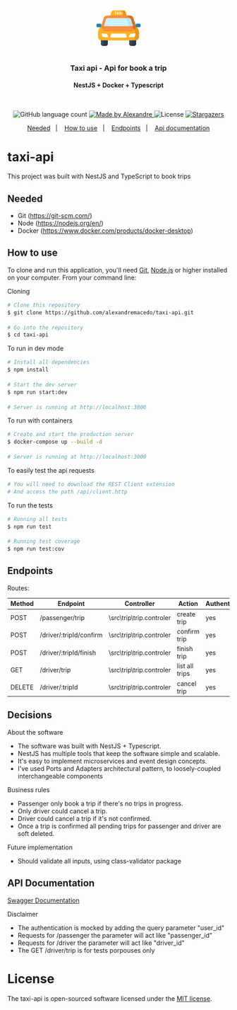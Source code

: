 <h1 align="center">
  <img alt="taxi-api" title="taxi-api" src=".github/logo.png" width="100px" />
</h1>

<h3 align="center">
  Taxi api - Api for book a trip
</h3>

<h4 align="center">
  NestJS + Docker + Typescript
</h4>
</br>

<p align="center">
  <img alt="GitHub language count" src="https://img.shields.io/github/languages/count/AlexandreMacedo/taxi-api?color=%2304D361">

  <a href="https://github.com/AlexandreMacedo">
    <img alt="Made by Alexandre" src="https://img.shields.io/badge/made%20by-Alexandre-%2304D361">
  </a>

  <img alt="License" src="https://img.shields.io/badge/license-MIT-%2304D361">

  <a href="https://github.com/AlexandreMacedo/user/stargazers">
    <img alt="Stargazers" src="https://img.shields.io/github/stars/AlexandreMacedo/taxi-api?style=social">
  </a>
</p>

<p align="center">
  <a href="#needed">Needed</a>&nbsp;&nbsp;&nbsp;|&nbsp;&nbsp;&nbsp;
  <a href="#how-to-use">How to use</a>&nbsp;&nbsp;&nbsp;|&nbsp;&nbsp;&nbsp;
  <a href="#endpoints">Endpoints</a>&nbsp;&nbsp;&nbsp;|&nbsp;&nbsp;&nbsp;
  <a href="#api-documentation">Api documentation</a>
</p>

# taxi-api

This project was built with NestJS and TypeScript to book trips

## Needed

- Git (https://git-scm.com/)
- Node (https://nodejs.org/en/)
- Docker (https://www.docker.com/products/docker-desktop)

## How to use

To clone and run this application, you'll need [Git](https://git-scm.com), [Node.js][nodejs] or higher installed on your computer. From your command line:

Cloning

```bash
# Clone this repository
$ git clone https://github.com/alexandremacedo/taxi-api.git

# Go into the repository
$ cd taxi-api
```

To run in dev mode

```bash
# Install all dependencies
$ npm install

# Start the dev server
$ npm run start:dev

# Server is running at http://localhost:3000
```

To run with containers

```bash
# Create and start the production server
$ docker-compose up --build -d

# Server is running at http://localhost:3000
```

To easily test the api requests
```bash
# You will need to download the REST Client extension
# And access the path /api/client.http
```

To run the tests

```bash
# Running all tests
$ npm run test

# Running test coverage
$ npm run test:cov
```

## Endpoints

Routes:

| Method | Endpoint                | Controller               | Action         | Authentication |
| ------ | ----------------------- | ------------------------ | -------------- | -------------- |
| POST   | /passenger/trip         | \src\trip\trip.controler | create trip    | yes            |
| POST   | /driver/:tripId/confirm | \src\trip\trip.controler | confirm trip   | yes            |
| POST   | /driver/:tripId/finish  | \src\trip\trip.controler | finish trip    | yes            |
| GET    | /driver/trip            | \src\trip\trip.controler | list all trips | yes            |
| DELETE | /driver/:tripId         | \src\trip\trip.controler | cancel trip    | yes            |

## Decisions

About the software

- The software was built with NestJS + Typescript.
- NestJS has multiple tools that keep the software simple and scalable.
- It's easy to implement microservices and event design concepts.
- I've used Ports and Adapters architectural pattern, to loosely-coupled interchangeable components

Business rules

- Passenger only book a trip if there's no trips in progress.
- Only driver could cancel a trip.
- Driver could cancel a trip if it's not confirmed.
- Once a trip is confirmed all pending trips for passenger and driver are soft deleted.

Future implementation

- Should validate all inputs, using class-validator package

## API Documentation

[Swagger Documentation](https://app.swaggerhub.com/apis-docs/alexandremacedo/taxi-api/1.0.0)

Disclaimer
- The authentication is mocked by adding the query parameter "user_id"
- Requests for /passenger the parameter will act like "passenger_id"
- Requests for /driver the parameter will act like "driver_id"
- The GET /driver/trip is for tests porpouses only

# License

The taxi-api is open-sourced software licensed under the [MIT license](https://opensource.org/licenses/MIT).

[nodejs]: https://nodejs.org/
